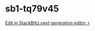 # sb1-tq79v45

[Edit in StackBlitz next generation editor ⚡️](https://stackblitz.com/~/github.com/iwenyou/sb1-tq79v45)